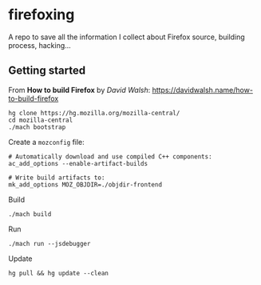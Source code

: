 # firefoxing
A repo to save all the information I collect about Firefox source, building process, hacking...


## Getting started

From **How to build Firefox** by _David Walsh_: https://davidwalsh.name/how-to-build-firefox

```
hg clone https://hg.mozilla.org/mozilla-central/
cd mozilla-central
./mach bootstrap
```

Create a `mozconfig` file:

```
# Automatically download and use compiled C++ components:
ac_add_options --enable-artifact-builds

# Write build artifacts to:
mk_add_options MOZ_OBJDIR=./objdir-frontend
```

Build

```
./mach build
```

Run

```
./mach run --jsdebugger
```

Update

```
hg pull && hg update --clean
```